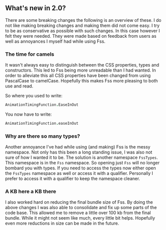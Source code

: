 ## What's new in 2.0?

There are some breaking changes the following is an overview of these.
I do not like making breaking changes and making them did not come easy. I try to be as conservative as possible with such changes.
In this case however I felt they were needed.
They were made based on feedback from users as well as annoyances I myself had while using Fss.

### The time for camels
It wasn't always easy to distinguish between the CSS properties, types and constructors.
This led to Fss being more unreadable than I had wanted.
In order to alleviate this all CSS properties have been changed from using PascalCase to camelCase.
Hopefully this makes Fss more pleasing to both use and read.

So where you used to write:
```fsharp
AnimationTimingFunction.EaseInOut
```
You now have to write:
```fsharp
AnimationTimingFunction.easeInOut
```

### Why are there so many types?
Another annoyance I've had while using (and making) Fss is the messy namespace.
Not only has this been a long standing issue, I was also not sure of how I wanted it to be.
The solution is another namespace `FssTypes`.
This namespace is in the `Fss` namespace. So opening just `Fss` will no longer bombard you with types.
If you need to access the types now either open the `FssTypes` namespace as well or access it with a qualifier.
Personally I prefer to access it with a qualifier to keep the namespace cleaner.

### A KB here a KB there
I also worked hard on reducing the final bundle size of Fss.
By doing the above changes I was also able to consolidate and fix up some parts of the code base.
This allowed me to remove a little over 100 kb from the final bundle.
While it might not seem like much, every little bit helps. Hopefully even more reductions in size can be made in the future.